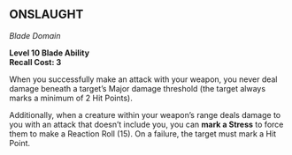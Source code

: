 ## ONSLAUGHT  
_Blade Domain_

**Level 10 Blade Ability**  
**Recall Cost: 3**

When you successfully make an attack with your weapon, you never deal damage beneath a target’s Major damage threshold (the target always marks a minimum of 2 Hit Points).  

Additionally, when a creature within your weapon’s range deals damage to you with an attack that doesn’t include you, you can **mark a Stress** to force them to make a Reaction Roll (15). On a failure, the target must mark a Hit Point.  

